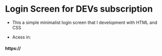 # Login Screen for DEVs subscription

- This a simple minimalist login screen that I development with HTML and CSS

- Acess in:

#### https://
